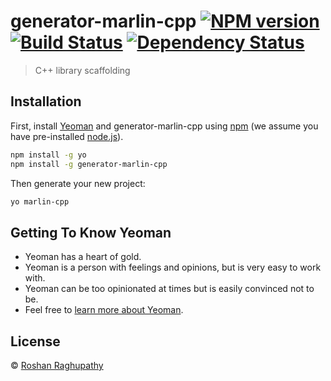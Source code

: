 # generator-marlin-cpp [![NPM version][npm-image]][npm-url] [![Build Status][travis-image]][travis-url] [![Dependency Status][daviddm-image]][daviddm-url]
> C++ library scaffolding

## Installation

First, install [Yeoman](http://yeoman.io) and generator-marlin-cpp using [npm](https://www.npmjs.com/) (we assume you have pre-installed [node.js](https://nodejs.org/)).

```bash
npm install -g yo
npm install -g generator-marlin-cpp
```

Then generate your new project:

```bash
yo marlin-cpp
```

## Getting To Know Yeoman

 * Yeoman has a heart of gold.
 * Yeoman is a person with feelings and opinions, but is very easy to work with.
 * Yeoman can be too opinionated at times but is easily convinced not to be.
 * Feel free to [learn more about Yeoman](http://yeoman.io/).

## License

 © [Roshan Raghupathy]()


[npm-image]: https://badge.fury.io/js/generator-marlin-cpp.svg
[npm-url]: https://npmjs.org/package/generator-marlin-cpp
[travis-image]: https://travis-ci.org/marlinprotocol/generator-marlin-cpp.svg?branch=master
[travis-url]: https://travis-ci.org/marlinprotocol/generator-marlin-cpp
[daviddm-image]: https://david-dm.org/marlinprotocol/generator-marlin-cpp.svg?theme=shields.io
[daviddm-url]: https://david-dm.org/marlinprotocol/generator-marlin-cpp

